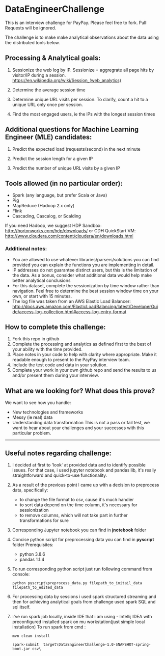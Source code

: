 # DataEngineerChallenge

This is an interview challenge for PayPay. Please feel free to fork. Pull Requests will be ignored.

The challenge is to make make analytical observations about the data using the distributed tools below.

## Processing & Analytical goals:

1. Sessionize the web log by IP. Sessionize = aggregrate all page hits by visitor/IP during a session.
    https://en.wikipedia.org/wiki/Session_(web_analytics)

2. Determine the average session time

3. Determine unique URL visits per session. To clarify, count a hit to a unique URL only once per session.

4. Find the most engaged users, ie the IPs with the longest session times

## Additional questions for Machine Learning Engineer (MLE) candidates:
1. Predict the expected load (requests/second) in the next minute

2. Predict the session length for a given IP

3. Predict the number of unique URL visits by a given IP

## Tools allowed (in no particular order):
- Spark (any language, but prefer Scala or Java)
- Pig
- MapReduce (Hadoop 2.x only)
- Flink
- Cascading, Cascalog, or Scalding

If you need Hadoop, we suggest 
HDP Sandbox:
http://hortonworks.com/hdp/downloads/
or 
CDH QuickStart VM:
http://www.cloudera.com/content/cloudera/en/downloads.html


### Additional notes:
- You are allowed to use whatever libraries/parsers/solutions you can find provided you can explain the functions you are implementing in detail.
- IP addresses do not guarantee distinct users, but this is the limitation of the data. As a bonus, consider what additional data would help make better analytical conclusions
- For this dataset, complete the sessionization by time window rather than navigation. Feel free to determine the best session window time on your own, or start with 15 minutes.
- The log file was taken from an AWS Elastic Load Balancer:
http://docs.aws.amazon.com/ElasticLoadBalancing/latest/DeveloperGuide/access-log-collection.html#access-log-entry-format



## How to complete this challenge:

1. Fork this repo in github
2. Complete the processing and analytics as defined first to the best of your ability with the time provided.
3. Place notes in your code to help with clarity where appropriate. Make it readable enough to present to the PayPay interview team.
4. Include the test code and data in your solution. 
5. Complete your work in your own github repo and send the results to us and/or present them during your interview.

## What are we looking for? What does this prove?

We want to see how you handle:
- New technologies and frameworks
- Messy (ie real) data
- Understanding data transformation
This is not a pass or fail test, we want to hear about your challenges and your successes with this particular problem.

---
## Useful notes regarding challenge:
1. I decided at first to 'look' at provided data and to identify possible issues. 
For that case, i used jupyter notebook and pandas lib, it's really 
straightforward and quick-to-use functionality.
2. As a result of the previous point I came up with a decision to preprocess data, specifically:
    - to change the file format to csv, cause it's much handier
    - to sort data depend on the time column, it's necessary for sessionization
    - to remove columns, which will not take part in further transformations for sure
3. Corresponding  Jupyter notebook you can find in **jnotebook** folder
4. Concise python script for preprocessing data you can find in **pyscript** folder
   Prerequisites:
    - python 3.8.6
    - pandas 1.1.4
5. To run corresponding python script just run following command from console:

    `python pyscript\preprocess_data.py filepath_to_initail_data filepath_to_edited_data`
6. For processing data by sessions i used spark structured streaming and then for 
achieving analytical goals from challenge used spark SQL and sql itself.

7. I've run spark job locally, inside IDE that i am using - Intellij IDEA with 
preconfigured installed spark on mu workstation(just simple local installation)
To run spark from cmd :

    `mvn clean install`
    
    `spark-submit  target\DataEngineerChallenge-1.0-SNAPSHOT-spring-boot.jar csv\`